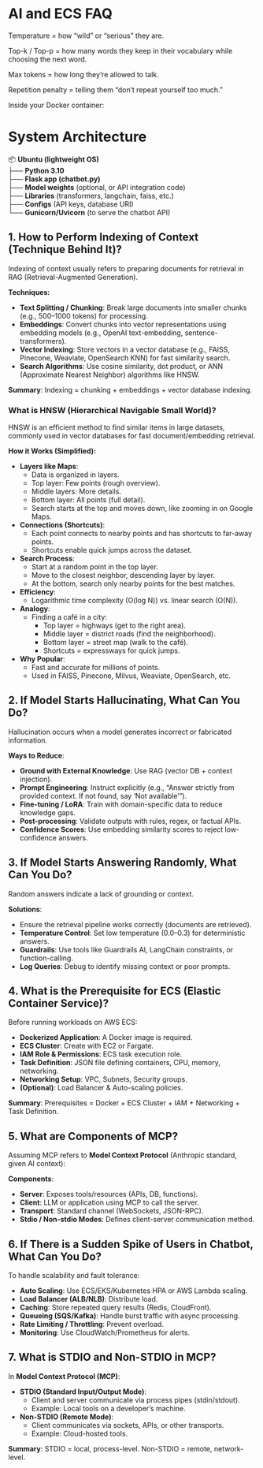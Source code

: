 # AI and ECS FAQ


Temperature = how “wild” or “serious” they are.

Top-k / Top-p = how many words they keep in their vocabulary while choosing the next word.

Max tokens = how long they’re allowed to talk.

Repetition penalty = telling them “don’t repeat yourself too much.”


Inside your Docker container:

# System Architecture

📦 **Ubuntu (lightweight OS)**  
├── **Python 3.10**  
├── **Flask app (chatbot.py)**  
├── **Model weights** (optional, or API integration code)  
├── **Libraries** (transformers, langchain, faiss, etc.)  
├── **Configs** (API keys, database URI)  
└── **Gunicorn/Uvicorn** (to serve the chatbot API)

## 1. How to Perform Indexing of Context (Technique Behind It)?

Indexing of context usually refers to preparing documents for retrieval in RAG (Retrieval-Augmented Generation).

**Techniques:**
- **Text Splitting / Chunking**: Break large documents into smaller chunks (e.g., 500–1000 tokens) for processing.
- **Embeddings**: Convert chunks into vector representations using embedding models (e.g., OpenAI text-embedding, sentence-transformers).
- **Vector Indexing**: Store vectors in a vector database (e.g., FAISS, Pinecone, Weaviate, OpenSearch KNN) for fast similarity search.
- **Search Algorithms**: Use cosine similarity, dot product, or ANN (Approximate Nearest Neighbor) algorithms like HNSW.

**Summary**: Indexing = chunking + embeddings + vector database indexing.

### What is HNSW (Hierarchical Navigable Small World)?

HNSW is an efficient method to find similar items in large datasets, commonly used in vector databases for fast document/embedding retrieval.

**How it Works (Simplified):**
- **Layers like Maps**:
  - Data is organized in layers.
  - Top layer: Few points (rough overview).
  - Middle layers: More details.
  - Bottom layer: All points (full detail).
  - Search starts at the top and moves down, like zooming in on Google Maps.
- **Connections (Shortcuts)**:
  - Each point connects to nearby points and has shortcuts to far-away points.
  - Shortcuts enable quick jumps across the dataset.
- **Search Process**:
  - Start at a random point in the top layer.
  - Move to the closest neighbor, descending layer by layer.
  - At the bottom, search only nearby points for the best matches.
- **Efficiency**:
  - Logarithmic time complexity (O(log N)) vs. linear search (O(N)).
- **Analogy**:
  - Finding a café in a city:
    - Top layer = highways (get to the right area).
    - Middle layer = district roads (find the neighborhood).
    - Bottom layer = street map (walk to the café).
    - Shortcuts = expressways for quick jumps.
- **Why Popular**:
  - Fast and accurate for millions of points.
  - Used in FAISS, Pinecone, Milvus, Weaviate, OpenSearch, etc.

## 2. If Model Starts Hallucinating, What Can You Do?

Hallucination occurs when a model generates incorrect or fabricated information.

**Ways to Reduce**:
- **Ground with External Knowledge**: Use RAG (vector DB + context injection).
- **Prompt Engineering**: Instruct explicitly (e.g., “Answer strictly from provided context. If not found, say ‘Not available’”).
- **Fine-tuning / LoRA**: Train with domain-specific data to reduce knowledge gaps.
- **Post-processing**: Validate outputs with rules, regex, or factual APIs.
- **Confidence Scores**: Use embedding similarity scores to reject low-confidence answers.

## 3. If Model Starts Answering Randomly, What Can You Do?

Random answers indicate a lack of grounding or context.

**Solutions**:
- Ensure the retrieval pipeline works correctly (documents are retrieved).
- **Temperature Control**: Set low temperature (0.0–0.3) for deterministic answers.
- **Guardrails**: Use tools like Guardrails AI, LangChain constraints, or function-calling.
- **Log Queries**: Debug to identify missing context or poor prompts.

## 4. What is the Prerequisite for ECS (Elastic Container Service)?

Before running workloads on AWS ECS:

- **Dockerized Application**: A Docker image is required.
- **ECS Cluster**: Create with EC2 or Fargate.
- **IAM Role & Permissions**: ECS task execution role.
- **Task Definition**: JSON file defining containers, CPU, memory, networking.
- **Networking Setup**: VPC, Subnets, Security groups.
- **(Optional)**: Load Balancer & Auto-scaling policies.

**Summary**: Prerequisites = Docker + ECS Cluster + IAM + Networking + Task Definition.

## 5. What are Components of MCP?

Assuming MCP refers to **Model Context Protocol** (Anthropic standard, given AI context):

**Components**:
- **Server**: Exposes tools/resources (APIs, DB, functions).
- **Client**: LLM or application using MCP to call the server.
- **Transport**: Standard channel (WebSockets, JSON-RPC).
- **Stdio / Non-stdio Modes**: Defines client-server communication method.

## 6. If There is a Sudden Spike of Users in Chatbot, What Can You Do?

To handle scalability and fault tolerance:

- **Auto Scaling**: Use ECS/EKS/Kubernetes HPA or AWS Lambda scaling.
- **Load Balancer (ALB/NLB)**: Distribute load.
- **Caching**: Store repeated query results (Redis, CloudFront).
- **Queueing (SQS/Kafka)**: Handle burst traffic with async processing.
- **Rate Limiting / Throttling**: Prevent overload.
- **Monitoring**: Use CloudWatch/Prometheus for alerts.

## 7. What is STDIO and Non-STDIO in MCP?

In **Model Context Protocol (MCP)**:

- **STDIO (Standard Input/Output Mode)**:
  - Client and server communicate via process pipes (stdin/stdout).
  - Example: Local tools on a developer’s machine.
- **Non-STDIO (Remote Mode)**:
  - Client communicates via sockets, APIs, or other transports.
  - Example: Cloud-hosted tools.

**Summary**: STDIO = local, process-level. Non-STDIO = remote, network-level.
